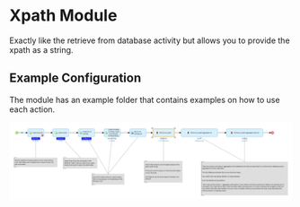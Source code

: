 # Xpath Module

Exactly like the retrieve from database activity but allows you to provide the xpath as a string. 



## Example Configuration


The module has an example folder that contains examples on how to use each action. 


![Screenshot 1](/assets/xpathImage1.png)